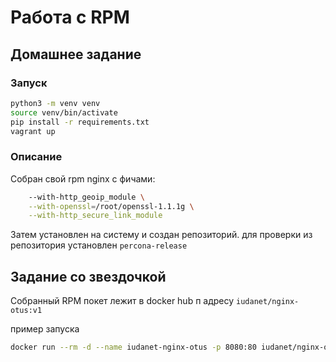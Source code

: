 # Работа с RPM

## Домашнее задание

### Запуск

```bash
python3 -m venv venv
source venv/bin/activate
pip install -r requirements.txt
vagrant up
```

### Описание

Собран свой rpm nginx c фичами:

```bash
    --with-http_geoip_module \
    --with-openssl=/root/openssl-1.1.1g \
    --with-http_secure_link_module
```

Затем установлен на систему и создан репозиторий. для проверки из репозитория установлен ```percona-release```

## Задание со звездочкой

Собранный RPM покет лежит в docker hub п адресу ```iudanet/nginx-otus:v1```

пример запуска

```bash
docker run --rm -d --name iudanet-nginx-otus -p 8080:80 iudanet/nginx-otus:v1
```

